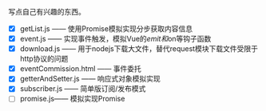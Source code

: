 写点自己有兴趣的东西。
+ [x] getList.js —— 使用Promise模拟实现分步获取内容信息
+ [x] event.js —— 实现事件触发，模拟Vue的$emit和$on等钩子函数
+ [x] download.js —— 用于nodejs下载大文件，替代request模块下载文件受限于http协议的问题
+ [x] eventCommission.html —— 事件委托
+ [x] getterAndSetter.js —— 响应式对象模拟实现
+ [x] subscriber.js —— 简单版订阅/发布模式
+ [ ] promise.js—— 模拟实现Promise